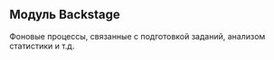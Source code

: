 ## Модуль Backstage

Фоновые процессы, связанные с подготовкой заданий, анализом статистики и т.д.

